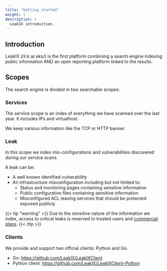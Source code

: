 ```yaml
---
title: "Getting started"
weight: 1
description: >
  LeakIX introduction.
---
```



## Introduction

LeakIX (/liːk aɪ eks/) is the first platform combining a search engine indexing public information AND an open reporting platform linked to the results.

## Scopes

The search engine is divided in two searchable scopes:

### Services

The service scope is an index of everything we have scanned over the last year. It includes IPs and virtualhost.

We keep various information like the TCP or HTTP banner.

### Leak

In this scope we index mis-configurations and vulnerabilities discovered during our service scans.

A leak can be:

- A well known identified vulnerability
- An infrastructure misconfiguration including but not limited to:
  - Status and monitoring pages containing sensitive information
  - Public configuration files containing sensitive information
  - Misconfigured ACL leaving services that should be protected exposed publicly

{{< tip "warning" >}}
Due to the sensitive nature of the information we index, access to critical leaks is reserved to trusted users and [commercial plans](https://leakix.net/plans).
{{< /tip >}}

### Clients

We provide and support two official clients: Python and Go.
- Go: https://github.com/LeakIX/LeakIXClient
- Python client: https://github.com/LeakIX/LeakIXClient-Python
